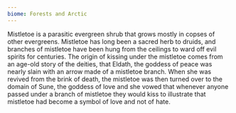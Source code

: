 ```yaml
---
biome: Forests and Arctic
---
```

Mistletoe is a parasitic evergreen shrub that grows mostly in copses of other evergreens. Mistletoe has long been a sacred herb to druids, and branches of mistletoe have been hung from the ceilings to ward off evil spirits for centuries. The origin of kissing under the mistletoe comes from an age-old story of the deities, that Eldath, the goddess of peace was nearly slain with an arrow made of a mistletoe branch. When she was revived from the brink of death, the mistletoe was then turned over to the domain of Sune, the goddess of love and she vowed that whenever anyone passed under a branch of mistletoe they would kiss to illustrate that mistletoe had become a symbol of love and not of hate. 

